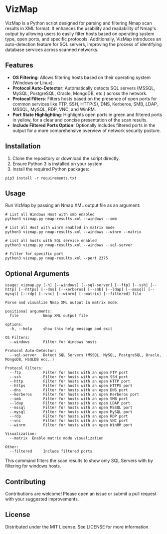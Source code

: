 # VizMap

VizMap is a Python script designed for parsing and filtering Nmap scan results in XML format. It enhances the usability and readability of Nmap's output by allowing users to easily filter hosts based on operating system type, open ports, and specific protocols. Additionally, VizMap introduces an auto-detection feature for SQL servers, improving the process of identifying database services across scanned networks.

## Features

- **OS Filtering**: Allows filtering hosts based on their operating system (Windows or Linux).
- **Protocol Auto-Detector**: Automatically detects SQL servers (MSSQL, MySQL, PostgreSQL, Oracle, MongoDB, etc.) across the network.
- **Protocol Filters**: Filters hosts based on the presence of open ports for common services like FTP, SSH, HTTP(S), DNS, Kerberos, SMB, LDAP, MSSQL, MySQL, RDP, VNC, and WinRM.
- **Port State Highlighting**: Highlights open ports in green and filtered ports in yellow, for a clear and concise presentation of the scan results.
- **Include Filtered Ports Option**: Optionally includes filtered ports in the output for a more comprehensive overview of network security posture.

## Installation

1. Clone the repository or download the script directly.
2. Ensure Python 3 is installed on your system.
3. Install the required Python packages:

```
pip3 install -r requirements.txt
```

## Usage

Run VizMap by passing an Nmap XML output file as an argument:

```
# List all Windows Host with smb enabled
python3 vizmap.py nmap-results.xml --windows --smb

# List all Host with winrm enabled in matrix mode
python3 vizmap.py nmap-results.xml --windows --winrm --matrix

# List all hosts with SQL service enabled
python3 vizmap.py nmap-results.xml --windows --sql-server

# Filter for specific port
python3 vizmap.py nmap-results.xml --port 2375
```

## Optional Arguments

```
usage: vizmap.py [-h] [--windows] [--sql-server] [--ftp] [--ssh] [--http] [--https] [--dns] [--kerberos] [--smb] [--ldap] [--mssql] [--mysql] [--rdp] [--vnc] [--winrm] [--matrix] [--filtered] file

Parse and visualize Nmap XML output in matrix mode.

positional arguments:
  file           Nmap XML output file

options:
  -h, --help     show this help message and exit

OS Filters:
  --windows      Filter for Windows hosts

Protocol Auto-Detector:
  --sql-server   Detect SQL Servers (MSSQL, MySQL, PostgreSQL, Oracle, MongoDB, HSQLDB ecc..)

Protocol Filters:
  --ftp          Filter for hosts with an open FTP port
  --ssh          Filter for hosts with an open SSH port
  --http         Filter for hosts with an open HTTP port
  --https        Filter for hosts with an open HTTPS port
  --dns          Filter for hosts with an open DNS port
  --kerberos     Filter for hosts with an open Kerberos port
  --smb          Filter for hosts with an open SMB port
  --ldap         Filter for hosts with an open LDAP port
  --mssql        Filter for hosts with an open MSSQL port
  --mysql        Filter for hosts with an open MySQL port
  --rdp          Filter for hosts with an open RDP port
  --vnc          Filter for hosts with an open VNC port
  --winrm        Filter for hosts with an open WinRM port

Visualization:
  --matrix  Enable matrix mode visualization

Other:
  --filtered     Include filtered ports
```

This command filters the scan results to show only SQL Servers with by filtering for windows hosts.

## Contributing
Contributions are welcome! Please open an issue or submit a pull request with your suggested improvements.

## License
Distributed under the MIT License. See LICENSE for more information.
